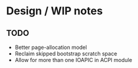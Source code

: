 # Design / WIP notes

## TODO

- Better page-allocation model
- Reclaim skipped bootstrap scratch space
- Allow for more than one IOAPIC in ACPI module

